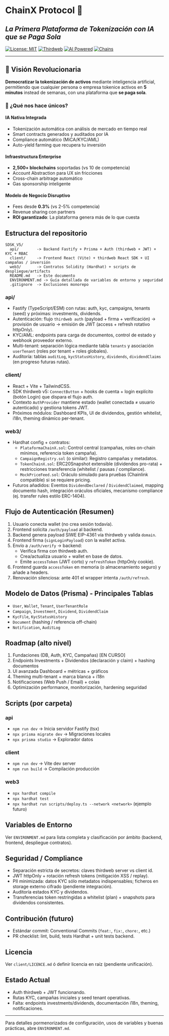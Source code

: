 # ChainX Protocol 🚀
## *La Primera Plataforma de Tokenización con IA que se Paga Sola*

[![License: MIT](https://img.shields.io/badge/License-MIT-yellow.svg)](https://opensource.org/licenses/MIT)
[![Thirdweb](https://img.shields.io/badge/Powered%20by-Thirdweb%20SDK5-purple)](https://thirdweb.com)
[![AI Powered](https://img.shields.io/badge/AI-Powered-blue)](https://github.com/Carlosa2021/PlatformChainX)
[![Chains](https://img.shields.io/badge/Chains-2500+-green)](https://chainlist.org)

---

## 🎯 **Visión Revolucionaria**

**Democratizar la tokenización de activos** mediante inteligencia artificial, permitiendo que cualquier persona o empresa tokenice activos en **5 minutos** instead de semanas, con una plataforma que **se paga sola**.

### 🤖 **¿Qué nos hace únicos?**

#### **IA Nativa Integrada**
- Tokenización automática con análisis de mercado en tiempo real
- Smart contracts generados y auditados por IA
- Compliance automático (MiCA/KYC/AML)
- Auto-yield farming que recupera tu inversión

#### **Infraestructura Enterprise**
- **2,500+ blockchains** soportadas (vs 10 de competencia)
- Account Abstraction para UX sin fricciones
- Cross-chain arbitrage automático
- Gas sponsorship inteligente

#### **Modelo de Negocio Disruptivo**
- Fees desde **0.3%** (vs 2-5% competencia)
- Revenue sharing con partners
- **ROI garantizado**: La plataforma genera más de lo que cuesta

## Estructura del repositorio

```
SDSK_V5/
  api/        -> Backend Fastify + Prisma + Auth (thirdweb + JWT) + KYC + RBAC
  client/     -> Frontend React (Vite) + thirdweb React SDK + UI campañas / inversión
  web3/       -> Contratos Solidity (Hardhat) + scripts de despliegue/artifacts
  README.md   -> Este documento
  ENVIRONMENT.md -> Guía detallada de variables de entorno y seguridad
  .gitignore  -> Exclusiones monorepo
```

### api/

- Fastify (TypeScript/ESM) con rutas: auth, kyc, campaigns, tenants (seed) y próximas: investments, dividends.
- Autenticación: flujo `thirdweb auth` (payload + firma + verificación) -> provisión de usuario -> emisión de JWT (access + refresh rotativo httpOnly).
- KYC/AML: endpoints para carga de documentos, control de estado y webhook proveedor externo.
- Multi-tenant: separación lógica mediante tabla `tenants` y asociación `userTenant` (roles por tenant + roles globales).
- Auditoría: tablas `auditLog`, `kycStatusHistory`, `dividends`, `dividendClaims` (en progreso futuras rutas).

### client/

- React + Vite + TailwindCSS.
- SDK thirdweb v5: `ConnectButton` + hooks de cuenta + login explícito (botón Login) que dispara el flujo auth.
- Contexto `AuthProvider` mantiene estado (wallet conectada ≠ usuario autenticado) y gestiona tokens JWT.
- Próximos módulos: Dashboard KPIs, UI de dividendos, gestión whitelist, i18n, theming dinámico per-tenant.

### web3/

- Hardhat config + contratos:
  - `PlataformaChainX.sol`: Control central (campañas, roles on-chain mínimos, referencia token campaña).
  - `CampaignRegistry.sol` (o similar): Registro campañas y metadatos.
  - `TokenChainX.sol`: ERC20Snapshot extensible (dividendos pro-rata) + restricciones transferencia (whitelist / pausas / compliance).
  - `MockPriceFeed.sol`: Oráculo simulado para pruebas (Chainlink compatible) si se requiere pricing.
- Futuros añadidos: Eventos `DividendDeclared` / `DividendClaimed`, mapping documento hash, integración oráculos oficiales, mecanismo compliance (ej. transfer rules estilo ERC-1404).

## Flujo de Autenticación (Resumen)

1. Usuario conecta wallet (no crea sesión todavía).
2. Frontend solicita `/auth/payload` al backend.
3. Backend genera payload SIWE EIP-4361 vía thirdweb y valida `domain`.
4. Frontend firma (`signLoginPayload`) con la wallet activa.
5. Envío a `/auth/verify` -> backend:
   - Verifica firma con thirdweb auth.
   - Crea/actualiza usuario + wallet en base de datos.
   - Emite `accessToken` (JWT corto) y `refreshToken` (httpOnly cookie).
6. Frontend guarda `accessToken` en memoria (o almacenamiento seguro) y añade a headers.
7. Renovación silenciosa: ante 401 el wrapper intenta `/auth/refresh`.

## Modelo de Datos (Prisma) - Principales Tablas

- `User`, `Wallet`, `Tenant`, `UserTenantRole`
- `Campaign`, `Investment`, `Dividend`, `DividendClaim`
- `KycFile`, `KycStatusHistory`
- `Document` (hashing / referencia off-chain)
- `Notification`, `AuditLog`

## Roadmap (alto nivel)

1. Fundaciones (DB, Auth, KYC, Campañas) [EN CURSO]
2. Endpoints Investments + Dividendos (declaración y claim) + hashing documentos
3. UI avanzada Dashboard + métricas + gráficos
4. Theming multi-tenant + marca blanca + i18n
5. Notificaciones (Web Push / Email) + colas
6. Optimización performance, monitorización, hardening seguridad

## Scripts (por carpeta)

### api

- `npm run dev` -> Inicia servidor Fastify (tsx)
- `npx prisma migrate dev` -> Migraciones locales
- `npx prisma studio` -> Explorador datos

### client

- `npm run dev` -> Vite dev server
- `npm run build` -> Compilación producción

### web3

- `npx hardhat compile`
- `npx hardhat test`
- `npx hardhat run scripts/deploy.ts --network <network>` (ejemplo futuro)

## Variables de Entorno

Ver `ENVIRONMENT.md` para lista completa y clasificación por ámbito (backend, frontend, despliegue contratos).

## Seguridad / Compliance

- Separación estricta de secretos: claves thirdweb server vs client id.
- JWT httpOnly + rotación refresh tokens (mitigación XSS / replay).
- PII minimizada: datos KYC sólo metadatos indispensables; ficheros en storage externo cifrado (pendiente integración).
- Auditoría estados KYC y dividendos.
- Transferencias token restringidas a whitelist (plan) + snapshots para dividendos consistentes.

## Contribución (futuro)

- Estándar commit: Conventional Commits (`feat:`, `fix:`, `chore:`, etc.)
- PR checklist: lint, build, tests Hardhat + unit tests backend.

## Licencia

Ver `client/LICENCE.md` ó definir licencia en raíz (pendiente unificación).

## Estado Actual

- Auth thirdweb + JWT funcionando.
- Rutas KYC, campañas iniciales y seed tenant operativas.
- Falta: endpoints investments/dividends, documentación i18n, theming, notificaciones.

---

Para detalles pormenorizados de configuración, usos de variables y buenas prácticas, abre `ENVIRONMENT.md`.
